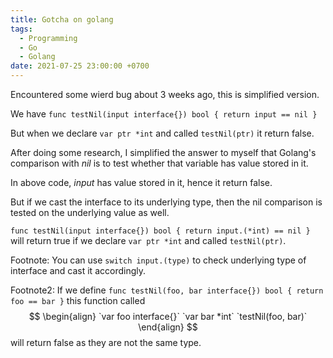```yaml
---
title: Gotcha on golang
tags:
  - Programming
  - Go
  - Golang
date: 2021-07-25 23:00:00 +0700
---
```


Encountered some wierd bug about 3 weeks ago, this is simplified version.

We have `func testNil(input interface{}) bool { return input == nil }`

But when we declare `var ptr *int` and called `testNil(ptr)` it return false.

After doing some research, I simplified the answer to myself that Golang's comparison with _nil_ is to test whether that variable has value stored in it.

In above code, _input_ has value stored in it, hence it return false.

But if we cast the interface to its underlying type, then the nil comparison is tested on the underlying value as well.

`func testNil(input interface{}) bool { return input.(*int) == nil }` will return true if we declare `var ptr *int` and called `testNil(ptr)`.

Footnote: You can use `switch input.(type)` to check underlying type of interface and cast it accordingly.

Footnote2: If we define `func testNil(foo, bar interface{}) bool { return foo == bar }` this function called
$$ \begin{align}
  `var foo interface{}`
  `var bar *int`
  `testNil(foo, bar)`
\end{align} $$
will return false as they are not the same type.